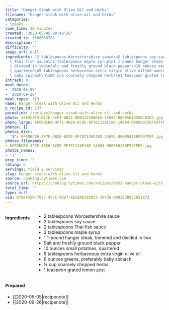 ```yaml
---
title: "Hanger Steak with Olive Oil and Herbs"
filename: "hanger-steak-with-olive-oil-and-herbs"
categories:
- Steaks
cook_time: 20 minutes
created: '2020-05-05 00:48:28'
created_ts: 1588639708
description: ''
difficulty: ''
image_url: null
ingredients: "2 tablespoons Worcestershire sauce\n2 tablespoons soy sauce\n2 tablespoons\
  \ Thai fish sauce\n2 tablespoons maple syrup\n1 1-pound hanger steak, trimmed and\
  \ divided in two\nSalt and freshly ground black pepper\n10 ounces small potatoes,\
  \ quartered\n5 tablespoons herbaceous extra virgin olive oil\n6 ounces greens, preferably\
  \ baby spinach\n\xBD cup coarsely chopped herbs\n1 teaspoon grated lemon zest"
intrash: 0
meal_dates:
- '2020-05-05'
- '2020-09-26'
meal_types: 3|3
name: Hanger Steak with Olive Oil and Herbs
p_recipe_id: 137
permalink: /recipes/hanger-steak-with-olive-oil-and-herbs
photo: 39E9C8F4-B11E-4CF4-AB51-8B841250B6EA-14694-0000501D508C01D4.jpg
photo_large: 6FFDBCB9-3F7E-4B26-ACDE-9F7EC12AE18D-14694-00005015BF597FBF.jpg
photos: []
photos_dict:
  '1': 6FFDBCB9-3F7E-4B26-ACDE-9F7EC12AE18D-14694-00005015BF597FBF.jpg
photos_filenames:
- 6FFDBCB9-3F7E-4B26-ACDE-9F7EC12AE18D-14694-00005015BF597FBF.jpg
photos_names:
- '1'
prep_time: ''
rating: 5
servings: Yield 2 servings
slug: hanger-steak-with-olive-oil-and-herbs
source: cooking.nytimes.com
source_url: https://cooking.nytimes.com/recipes/8451-hanger-steak-with-olive-oil-and-herbs
total_time: ''
type: null
uid: D786F450-7037-453C-9DD7-EECBAE202032-39436-00015D8932851873
---
```

<div class="large-8 medium-7 columns" id="writeup">	</div><!-- #writeup -->
</div><!-- #row-one -->
<div class="row" id="row-two">	<div class="medium-4 small-5 columns"><h4 id="ingredients">Ingredients</h4><div class="box box-ingredients content"><ul>
<li>2 tablespoons Worcestershire sauce</li>
<li>2 tablespoons soy sauce</li>
<li>2 tablespoons Thai fish sauce</li>
<li>2 tablespoons maple syrup</li>
<li>1 1-pound hanger steak, trimmed and divided in two</li>
<li>Salt and freshly ground black pepper</li>
<li>10 ounces small potatoes, quartered</li>
<li>5 tablespoons herbaceous extra virgin olive oil</li>
<li>6 ounces greens, preferably baby spinach</li>
<li>½ cup coarsely chopped herbs</li>
<li>1 teaspoon grated lemon zest</li>
</ul>
</div>	</div>	<div class="medium-6 small-7 columns">	</div>	<div class="medium-2 columns" id="photo-sidebar">		<div class="" id="meals"><h4>Prepared</h4><ul>
<li>[[2020-05-05|recipenote]]</li>
<li>[[2020-09-26|recipenote]]</li>
</ul>
		</div>